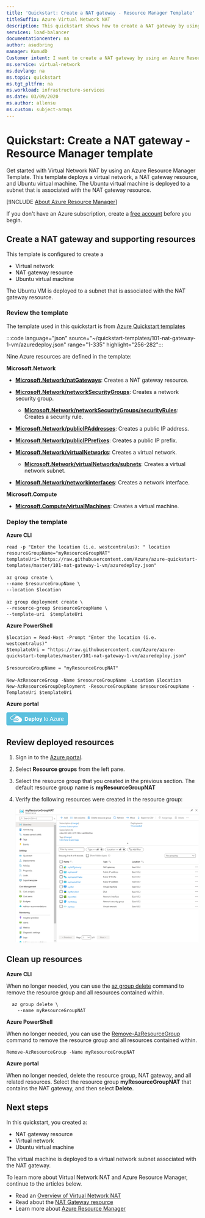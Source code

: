 ```yaml
---
title: 'Quickstart: Create a NAT gateway - Resource Manager Template'
titleSuffix: Azure Virtual Network NAT
description: This quickstart shows how to create a NAT gateway by using the Azure Resource Manager template.
services: load-balancer
documentationcenter: na
author: asudbring
manager: KumudD
Customer intent: I want to create a NAT gateway by using an Azure Resource Manager template so that I can provide outbound connectivity for my virtual machines.
ms.service: virtual-network
ms.devlang: na
ms.topic: quickstart
ms.tgt_pltfrm: na
ms.workload: infrastructure-services
ms.date: 03/09/2020
ms.author: allensu
ms.custom: subject-armqs
---
```


# Quickstart: Create a NAT gateway - Resource Manager template

Get started with Virtual Network NAT by using an Azure Resource Manager Template.  This template deploys a virtual network, a NAT gateway resource, and Ubuntu virtual machine. The Ubuntu virtual machine is deployed to a subnet that is associated with the NAT gateway resource.

[!INCLUDE [About Azure Resource Manager](../../includes/resource-manager-quickstart-introduction.md)]

If you don't have an Azure subscription, create a [free account](https://azure.microsoft.com/free/?WT.mc_id=A261C142F) before you begin.

## Create a NAT gateway and supporting resources

This template is configured to create a 

* Virtual network 
* NAT gateway resource
* Ubuntu virtual machine

The Ubuntu VM is deployed to a subnet that is associated with the NAT gateway resource.

### Review the template

The template used in this quickstart is from [Azure Quickstart templates](https://raw.githubusercontent.com/Azure/azure-quickstart-templates/master/101-nat-gateway-1-vm/azuredeploy.json)

:::code language="json" source="~/quickstart-templates/101-nat-gateway-1-vm/azuredeploy.json" range="1-335" highlight="256-282":::

Nine Azure resources are defined in the template:

**Microsoft.Network**

* **[Microsoft.Network/natGateways](https://docs.microsoft.com/azure/templates/microsoft.network/natgateways)**: Creates a NAT gateway resource.

* **[Microsoft.Network/networkSecurityGroups](https://docs.microsoft.com/azure/templates/microsoft.network/networksecuritygroups)**: Creates a network security group.

    * **[Microsoft.Network/networkSecurityGroups/securityRules](https://docs.microsoft.com/azure/templates/microsoft.network/networksecuritygroups/securityrules)**: Creates a security rule.

* **[Microsoft.Network/publicIPAddresses](https://docs.microsoft.com/azure/templates/microsoft.network/publicipaddresses)**: Creates a public IP address.

* **[Microsoft.Network/publicIPPrefixes](https://docs.microsoft.com/azure/templates/microsoft.network/publicipprefixes)**: Creates a public IP prefix.

* **[Microsoft.Network/virtualNetworks](https://docs.microsoft.com/azure/templates/microsoft.network/virtualnetworks)**: Creates a virtual network.

    * **[Microsoft.Network/virtualNetworks/subnets](https://docs.microsoft.com/azure/templates/microsoft.network/virtualnetworks/subnets)**: Creates a virtual network subnet.

* **[Microsoft.Network/networkinterfaces](https://docs.microsoft.com/azure/templates/microsoft.network/networkinterfaces)**: Creates a network interface.

**Microsoft.Compute**

* **[Microsoft.Compute/virtualMachines](https://docs.microsoft.com/azure/templates/Microsoft.Compute/virtualMachines)**: Creates a virtual machine.

### Deploy the template

**Azure CLI**

```azurecli-interactive
read -p "Enter the location (i.e. westcentralus): " location
resourceGroupName="myResourceGroupNAT"
templateUri="https://raw.githubusercontent.com/Azure/azure-quickstart-templates/master/101-nat-gateway-1-vm/azuredeploy.json" 

az group create \
--name $resourceGroupName \
--location $location

az group deployment create \
--resource-group $resourceGroupName \
--template-uri  $templateUri
```

**Azure PowerShell**

```azurepowershell-interactive
$location = Read-Host -Prompt "Enter the location (i.e. westcentralus)"
$templateUri = "https://raw.githubusercontent.com/Azure/azure-quickstart-templates/master/101-nat-gateway-1-vm/azuredeploy.json"

$resourceGroupName = "myResourceGroupNAT"

New-AzResourceGroup -Name $resourceGroupName -Location $location
New-AzResourceGroupDeployment -ResourceGroupName $resourceGroupName -TemplateUri $templateUri
```

**Azure portal**

[![Deploy to Azure](./media/quick-create-template/deploy-to-azure.png)](https://portal.azure.com/#create/Microsoft.Template/uri/https%3A%2F%2Fraw.githubusercontent.com%2FAzure%2Fazure-quickstart-templates%2Fmaster%2F101-nat-gateway-1-vm%2Fazuredeploy.json)

## Review deployed resources

1. Sign in to the [Azure portal](https://portal.azure.com).

2. Select **Resource groups** from the left pane.

3. Select the resource group that you created in the previous section. The default resource group name is **myResourceGroupNAT**

4. Verify the following resources were created in the resource group:

    ![Virtual Network NAT resource group](./media/quick-create-template/nat-gateway-template-rg.png)

## Clean up resources

**Azure CLI**

When no longer needed, you can use the [az group delete](/cli/azure/group#az-group-delete) command to remove the resource group and all resources contained within.

```azurecli-interactive 
  az group delete \
    --name myResourceGroupNAT
```

**Azure PowerShell**

When no longer needed, you can use the [Remove-AzResourceGroup](https://docs.microsoft.com/powershell/module/az.resources/remove-azresourcegroup?view=latest) command to remove the resource group and all resources contained within.

```azurepowershell-interactive 
Remove-AzResourceGroup -Name myResourceGroupNAT
```

**Azure portal**

When no longer needed, delete the resource group, NAT gateway, and all related resources. Select the resource group **myResourceGroupNAT** that contains the NAT gateway, and then select **Delete**.

## Next steps

In this quickstart, you created a:

* NAT gateway resource
* Virtual network
* Ubuntu virtual machine

The virtual machine is deployed to a virtual network subnet associated with the NAT gateway. 

To learn more about Virtual Network NAT and Azure Resource Manager, continue to the articles below.

* Read an [Overview of Virtual Network NAT](nat-overview.md)
* Read about the [NAT Gateway resource](nat-gateway-resource.md)
* Learn more about [Azure Resource Manager](../azure-resource-manager/management/overview.md)
